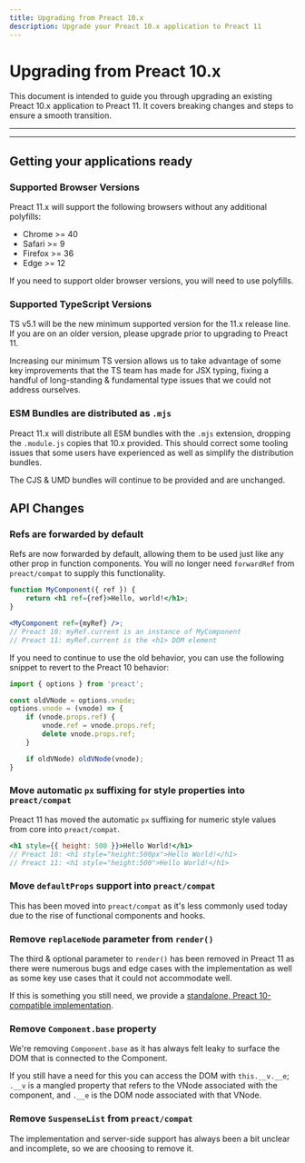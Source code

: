 ```yaml
---
title: Upgrading from Preact 10.x
description: Upgrade your Preact 10.x application to Preact 11
---
```


# Upgrading from Preact 10.x

This document is intended to guide you through upgrading an existing Preact 10.x application to Preact 11. It covers breaking changes and steps to ensure a smooth transition.

---

<toc></toc>

---

## Getting your applications ready

### Supported Browser Versions

Preact 11.x will support the following browsers without any additional polyfills:

- Chrome >= 40
- Safari >= 9
- Firefox >= 36
- Edge >= 12

If you need to support older browser versions, you will need to use polyfills.

### Supported TypeScript Versions

TS v5.1 will be the new minimum supported version for the 11.x release line. If you are on an older version, please upgrade prior to upgrading to Preact 11.

Increasing our minimum TS version allows us to take advantage of some key improvements that the TS team has made for JSX typing, fixing a handful of long-standing & fundamental type issues that we could not address ourselves.

### ESM Bundles are distributed as `.mjs`

Preact 11.x will distribute all ESM bundles with the `.mjs` extension, dropping the `.module.js` copies that 10.x provided. This should correct some tooling issues that some users have experienced as well as simplify the distribution bundles.

The CJS & UMD bundles will continue to be provided and are unchanged.

## API Changes

### Refs are forwarded by default

Refs are now forwarded by default, allowing them to be used just like any other prop in function components. You will no longer need `forwardRef` from `preact/compat` to supply this functionality.

```jsx
function MyComponent({ ref }) {
	return <h1 ref={ref}>Hello, world!</h1>;
}

<MyComponent ref={myRef} />;
// Preact 10: myRef.current is an instance of MyComponent
// Preact 11: myRef.current is the <h1> DOM element
```

If you need to continue to use the old behavior, you can use the following snippet to revert to the Preact 10 behavior:

```js
import { options } from 'preact';

const oldVNode = options.vnode;
options.vnode = (vnode) => {
    if (vnode.props.ref) {
        vnode.ref = vnode.props.ref;
        delete vnode.props.ref;
    }

	if oldVNode) oldVNode(vnode);
}
```

### Move automatic `px` suffixing for style properties into `preact/compat`

Preact 11 has moved the automatic `px` suffixing for numeric style values from core into `preact/compat`.

```jsx
<h1 style={{ height: 500 }}>Hello World!</h1>
// Preact 10: <h1 style="height:500px">Hello World!</h1>
// Preact 11: <h1 style="height:500">Hello World!</h1>
```

### Move `defaultProps` support into `preact/compat`

This has been moved into `preact/compat` as it's less commonly used today due to the rise of functional components and hooks.

### Remove `replaceNode` parameter from `render()`

The third & optional parameter to `render()` has been removed in Preact 11 as there were numerous bugs and edge cases with the implementation as well as some key use cases that it could not accommodate well.

If this is something you still need, we provide a [standalone, Preact 10-compatible implementation](https://gist.github.com/developit/f4c67a2ede71dc2fab7f357f39cff28c).

### Remove `Component.base` property

We're removing `Component.base` as it has always felt leaky to surface the DOM that is connected to the Component.

If you still have a need for this you can access the DOM with `this.__v.__e`; `.__v` is a mangled property that refers to the VNode associated with the component, and `.__e` is the DOM node associated with that VNode.

### Remove `SuspenseList` from `preact/compat`

The implementation and server-side support has always been a bit unclear and incomplete, so we are choosing to remove it.
